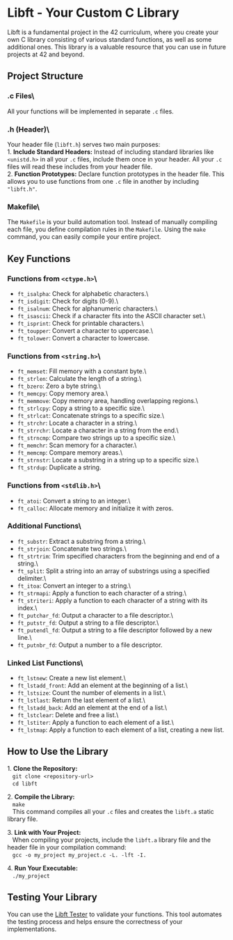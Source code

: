 # Libft - Your Custom C Library

Libft is a fundamental project in the 42 curriculum, where you create your own C library consisting of various standard functions, as well as some additional ones. This library is a valuable resource that you can use in future projects at 42 and beyond.

## Project Structure

### .c Files\
All your functions will be implemented in separate `.c` files.

### .h (Header)\
Your header file (`libft.h`) serves two main purposes:\
1\. **Include Standard Headers:** Instead of including standard libraries like `<unistd.h>` in all your `.c` files, include them once in your header. All your `.c` files will read these includes from your header file.\
2\. **Function Prototypes:** Declare function prototypes in the header file. This allows you to use functions from one `.c` file in another by including `"libft.h"`.

### Makefile\
The `Makefile` is your build automation tool. Instead of manually compiling each file, you define compilation rules in the `Makefile`. Using the `make` command, you can easily compile your entire project.

## Key Functions

### Functions from `<ctype.h>`\
- `ft_isalpha`: Check for alphabetic characters.\
- `ft_isdigit`: Check for digits (0-9).\
- `ft_isalnum`: Check for alphanumeric characters.\
- `ft_isascii`: Check if a character fits into the ASCII character set.\
- `ft_isprint`: Check for printable characters.\
- `ft_toupper`: Convert a character to uppercase.\
- `ft_tolower`: Convert a character to lowercase.

### Functions from `<string.h>`\
- `ft_memset`: Fill memory with a constant byte.\
- `ft_strlen`: Calculate the length of a string.\
- `ft_bzero`: Zero a byte string.\
- `ft_memcpy`: Copy memory area.\
- `ft_memmove`: Copy memory area, handling overlapping regions.\
- `ft_strlcpy`: Copy a string to a specific size.\
- `ft_strlcat`: Concatenate strings to a specific size.\
- `ft_strchr`: Locate a character in a string.\
- `ft_strrchr`: Locate a character in a string from the end.\
- `ft_strncmp`: Compare two strings up to a specific size.\
- `ft_memchr`: Scan memory for a character.\
- `ft_memcmp`: Compare memory areas.\
- `ft_strnstr`: Locate a substring in a string up to a specific size.\
- `ft_strdup`: Duplicate a string.

### Functions from `<stdlib.h>`\
- `ft_atoi`: Convert a string to an integer.\
- `ft_calloc`: Allocate memory and initialize it with zeros.

### Additional Functions\
- `ft_substr`: Extract a substring from a string.\
- `ft_strjoin`: Concatenate two strings.\
- `ft_strtrim`: Trim specified characters from the beginning and end of a string.\
- `ft_split`: Split a string into an array of substrings using a specified delimiter.\
- `ft_itoa`: Convert an integer to a string.\
- `ft_strmapi`: Apply a function to each character of a string.\
- `ft_striteri`: Apply a function to each character of a string with its index.\
- `ft_putchar_fd`: Output a character to a file descriptor.\
- `ft_putstr_fd`: Output a string to a file descriptor.\
- `ft_putendl_fd`: Output a string to a file descriptor followed by a new line.\
- `ft_putnbr_fd`: Output a number to a file descriptor.

### Linked List Functions\
- `ft_lstnew`: Create a new list element.\
- `ft_lstadd_front`: Add an element at the beginning of a list.\
- `ft_lstsize`: Count the number of elements in a list.\
- `ft_lstlast`: Return the last element of a list.\
- `ft_lstadd_back`: Add an element at the end of a list.\
- `ft_lstclear`: Delete and free a list.\
- `ft_lstiter`: Apply a function to each element of a list.\
- `ft_lstmap`: Apply a function to each element of a list, creating a new list.

## How to Use the Library

1\. **Clone the Repository:**\
   ```git clone <repository-url>``` \
   ```cd libft```

2\. **Compile the Library:**\
   ```make``` \
   This command compiles all your `.c` files and creates the `libft.a` static library file.

3\. **Link with Your Project:**\
   When compiling your projects, include the `libft.a` library file and the header file in your compilation command:\
   ```gcc -o my_project my_project.c -L. -lft -I.```

4\. **Run Your Executable:**\
   ```./my_project```

## Testing Your Library

You can use the [Libft Tester](https://github.com/pasqualerossi/42-Cursus-Tester) to validate your functions. This tool automates the testing process and helps ensure the correctness of your implementations.
